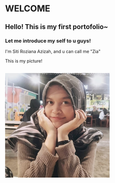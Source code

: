 # WELCOME
## Hello! This is my first portofolio~
### Let me introduce my self to u guys!
I'm Siti Roziana Azizah, and u can call me "Zia"

This is my picture!

<br>
<img width="340" src="https://github.com/RozianaAzizah/RozianaAzizah.github.io/blob/main/foto4.jpeg" />
<br>

